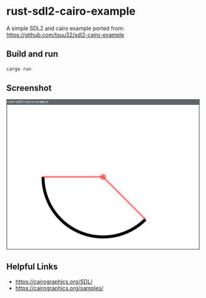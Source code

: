 # rust-sdl2-cairo-example
A simple SDL2 and cairo example ported from: https://github.com/tsuu32/sdl2-cairo-example

## Build and run
```sh
cargo run
```

## Screenshot
![img](screenshot.png)

## Helpful Links
- https://cairographics.org/SDL/
- https://cairographics.org/samples/
